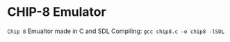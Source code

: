 CHIP-8 Emulator
===============
`Chip 8` Emualtor made in C and SDL
Compiling:
    `gcc chip8.c -o chip8 -lSDL`